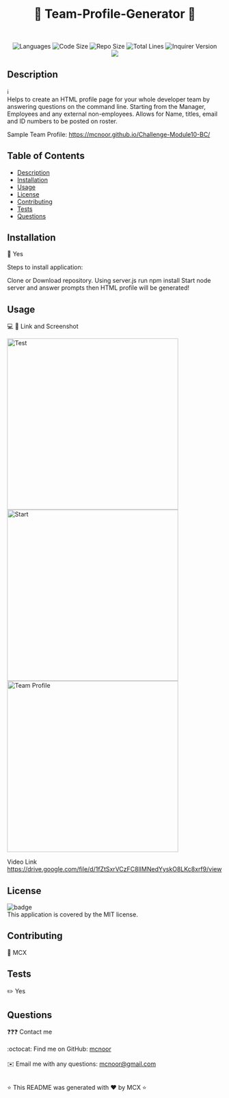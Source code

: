 <h1 align="center">👋 Team-Profile-Generator 👋</h1>
  
</br>
<p align="center">
    <img src="https://img.shields.io/github/languages/count/Mcnoor/Challenge-Module10-BC?style=for-the-badge" alt="Languages" /> 
    <img src="https://img.shields.io/github/languages/code-size/Mcnoor/Challenge-Module10-BC?style=for-the-badge" alt="Code Size" />
    <img src="https://img.shields.io/github/repo-size/Mcnoor/Challenge-Module10-BC?style=for-the-badge" alt="Repo Size" />  
    <img src="https://img.shields.io/tokei/lines/github/Mcnoor/Challenge-Module10-BC?style=for-the-badge" alt="Total Lines" />
    <img src="https://img.shields.io/github/package-json/dependency-version/Mcnoor/Challenge-Module10-BC/inquirer?style=for-the-badge" alt="Inquirer Version" />
  <br>
    <img src="https://img.shields.io/badge/license-MIT-brightgreen" />
    
</p>

## Description

ℹ️  <br>
Helps to create an HTML profile page for your whole developer team by answering questions on the command line. Starting from the Manager, Employees and any external non-employees. Allows for Name, titles, email and ID numbers to be posted on roster.

Sample Team Profile:
https://mcnoor.github.io/Challenge-Module10-BC/

## Table of Contents

- [Description](#description)
- [Installation](#installation)
- [Usage](#usage)
- [License](#license)
- [Contributing](#contributing)
- [Tests](#tests)
- [Questions](#questions)

## Installation

💾 Yes

Steps to install application:

Clone or Download repository.
Using server.js run npm install
Start node server and answer prompts
then HTML profile will be generated!

## Usage

💻 📱 Link and Screenshot

<img width="400" alt=" Test" src="https://raw.githubusercontent.com/Mcnoor/Challenge-Module10-BC/main/Media/Screen%20Shot%202022-05-16%20at%207.23.33%20PM.png">

<img width="400" alt=" Start" src="https://raw.githubusercontent.com/Mcnoor/Challenge-Module10-BC/main/Media/Screen%20Shot%202022-05-16%20at%207.24.09%20PM.png">

<img width="400" alt=" Team Profile" src="https://raw.githubusercontent.com/Mcnoor/Challenge-Module10-BC/main/Media/Screen%20Shot%202022-05-16%20at%208.21.05%20PM.png">

Video Link <br>
https://drive.google.com/file/d/1fZtSxrVCzFC8lIMNedYyskO8LKc8xrf9/view

## License

![badge](https://img.shields.io/badge/license-MIT-blue)
<br />
This application is covered by the MIT license.

## Contributing

👥 MCX

## Tests

✏️ Yes

## Questions

❓❓❓ Contact me<br />
<br />
:octocat: Find me on GitHub: [mcnoor](https://github.com/Mcnoor/Challenge-Module10-BC)<br />
<br />
✉️ Email me with any questions: mcnoor@gmail.com<br /><br />

⭐ This README was generated with ❤️ by MCX ⭐

